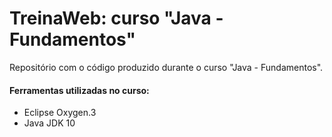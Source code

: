 # TreinaWeb: curso "Java - Fundamentos"

Repositório com o código produzido durante o curso "Java - Fundamentos".

#### Ferramentas utilizadas no curso:
  - Eclipse Oxygen.3
  - Java JDK 10
